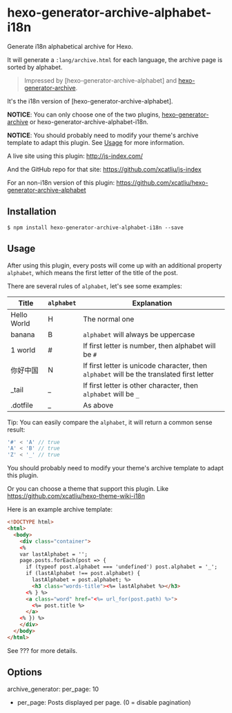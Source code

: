 # hexo-generator-archive-alphabet-i18n

Generate i18n alphabetical archive for Hexo.

It will generate a `:lang/archive.html` for each language, the archive page is sorted by alphabet.

> Impressed by [hexo-generator-archive-alphabet] and [hexo-generator-archive].

It's the i18n version of [hexo-generator-archive-alphabet].

**NOTICE**: You can only choose one of the two plugins, [hexo-generator-archive] or hexo-generator-archive-alphabet-i18n.

**NOTICE**: You should probably need to modify your theme's archive template to adapt this plugin. See [Usage](#usage) for more information.

A live site using this plugin: http://js-index.com/

And the GitHub repo for that site: https://github.com/xcatliu/js-index

For an non-i18n version of this plugin: https://github.com/xcatliu/hexo-generator-archive-alphabet

## Installation

```shell
$ npm install hexo-generator-archive-alphabet-i18n --save
```

## Usage

After using this plugin, every posts will come up with an additional property `alphabet`, which means the first letter of the title of the post.

There are several rules of `alphabet`, let's see some examples:

Title       | `alphabet` | Explanation
----------- | ---------- | -----------
Hello World | H          | The normal one
banana      | B          | `alphabet` will always be uppercase
1 world     | #          | If first letter is number, then alphabet will be `#`
你好中国     | N          | If first letter is unicode character, then `alphabet` will be the translated first letter
\_tail      | _          | If first letter is other character, then `alphabet` will be `_`
.dotfile    | _          | As above

Tip: You can easily compare the `alphabet`, it will return a common sense result:

```js
'#' < 'A' // true
'A' < 'B' // true
'Z' < '_' // true
```

You should probably need to modify your theme's archive template to adapt this plugin.

Or you can choose a theme that support this plugin. Like https://github.com/xcatliu/hexo-theme-wiki-i18n

Here is an example archive template:

```html
<!DOCTYPE html>
<html>
  <body>
    <div class="container">
    <%
    var lastAlphabet = '';
    page.posts.forEach(post => {
      if (typeof post.alphabet === 'undefined') post.alphabet = '_';
      if (lastAlphabet !== post.alphabet) {
        lastAlphabet = post.alphabet; %>
        <h3 class="words-title"><%= lastAlphabet %></h3>
      <% } %>
      <a class="word" href="<%= url_for(post.path) %>">
        <%= post.title %>
      </a>
    <% }) %>
    </div>
  </body>
</html>
```

See ??? for more details.

## Options

archive_generator:
  per_page: 10

- per_page: Posts displayed per page. (0 = disable pagination)

[hexo-generator-archive]: https://github.com/hexojs/hexo-generator-archive
[hexo-generator-arvhive-alphabet]: https://github.com/xcatliu/hexo-generator-archive-alphabet

